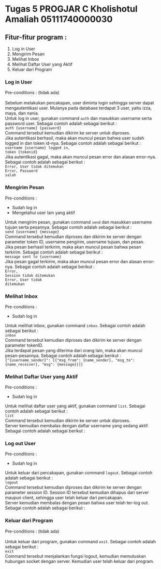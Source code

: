 # Tugas 5 PROGJAR C Kholishotul Amaliah 05111740000030

## Fitur-fitur program :
1. Log in User
2. Mengirim Pesan
3. Melihat Inbox
4. Melihat Daftar User yang Aktif
5. Keluar dari Program

### Log in User
Pre-conditions : (tidak ada)<br><br>
Sebelum melakukan percakapan, user diminta login sehingga server dapat mengautentikasi user. Mulanya pada database terdapat 3 user, yaitu izza, maya, dan nania.<br>
Untuk log in user, gunakan command <code>auth</code> dan masukkan username serta password user. Sebagai contoh adalah sebagai berikut :<br>
<code>auth {username} {password}</code><br>
Command tersebut kemudian dikirim ke server untuk diproses.<br>
Jika autentikasi berhasil, maka akan muncul pesan bahwa user sudah logged in dan token id-nya. Sebagai contoh adalah sebagai berikut :<br>
<code>username {username} logged in, token {tokenid}</code><br>
Jika autentikasi gagal, maka akan muncul pesan error dan alasan error-nya. Sebagai contoh adalah sebagai berikut :<br>
<code>Error, User tidak ditemukan</code><br>
<code>Error, Password salah</code><br>

### Mengirim Pesan
Pre-conditions :
-	Sudah log in
-	Mengetahui user lain yang aktif

Untuk mengirim pesan, gunakan command <code>send</code> dan masukkan username tujuan serta pesannya. Sebagai contoh adalah sebagai berikut :<br>
<code>send {username} {message}</code><br>
Command tersebut kemudian diproses dan dikirim ke server dengan parameter token ID, username pengirim, username tujuan, dan pesan.<br>
Jika pesan berhasil terkirim, maka akan muncul pesan bahwa pesan terkirim. Sebagai contoh adalah sebagai berikut :<br>
<code>message sent to {username}</code><br>
Jika pesan gagal terkirim, maka akan muncul pesan error dan alasan error-nya. Sebagai contoh adalah sebagai berikut :<br>
<code>Error, Session tidak ditemukan</code><br>
<code>Error, User tidak ditemukan</code>

### Melihat Inbox
Pre-conditions :
-	Sudah log in

Untuk melihat inbox, gunakan command <code>inbox</code>. Sebagai contoh adalah sebagai berikut :<br>
<code>inbox</code><br>
Command tersebut kemudian diproses dan dikirim ke server dengan parameter tokenID.<br>
Jika terdapat pesan yang diterima dari orang lain, maka akan muncul pesan-pesannya. Sebagai contoh adalah sebagai berikut :<br>
<code>{"{username_sender}": [{"msg_from": {name_sender}, "msg_to": {name_receiver}, "msg": {message}}]}</code>

### Melihat Daftar User yang Aktif
Pre-conditions :
-	Sudah log in

Untuk melihat daftar user yang aktif, gunakan command <code>list</code>. Sebagai contoh adalah sebagai berikut :<br>
<code>list</code><br>
Command tersebut kemudian dikirim ke server untuk diproses.<br>
Server kemudian membalas dengan daftar username yang sedang aktif. Sebagai contoh adalah sebagai berikut :<br>
<contoh>

### Log out User
Pre-conditions :
-	Sudah log in

Untuk keluar dari percakapan, gunakan command <code>logout</code>. Sebagai contoh adalah sebagai berikut :<br>
<code>logout</code><br>
Command tersebut kemudian diproses dan dikirim ke server dengan parameter session ID. Session ID tersebut kemudian dihapus dari server maupun client, sehingga user telah keluar dari percakapan.<br>
Server kemudian membalas dengan pesan bahwa user telah ter-log out. Sebagai contoh adalah sebagai berikut :<br>
<contoh>

### Keluar dari Program
Pre-conditions : (tidak ada)<br><br>
Untuk keluar dari program, gunakan command <code>exit</code>. Sebagai contoh adalah sebagai berikut :<br>
<code>exit</code><br>
Command tersebut menjalankan fungsi logout, kemudian memutuskan hubungan socket dengan server. Kemudian user telah keluar dari program.<br>
